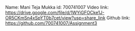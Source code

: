 Name: Mani Teja Mukka 
id: 700741007 
Video link: https://drive.google.com/file/d/1WYiGFOCke1J-OR5CKmSn4xSpYT0b7cet/view?usp=share_link 
Github link: https://github.com/700741007/Assignment3
